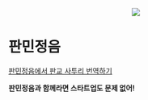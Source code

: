 <p align="center">
 <img src = "https://github.com/user-attachments/assets/48a82b0a-dc4c-423a-88cd-a15111a5eaa0">
</p>

# 판민정음

[판민정음에서 판교 사투리 번역하기](https://panmin.vercel.app/)

**판민정음과 함께라면 스타트업도 문제 없어!**
